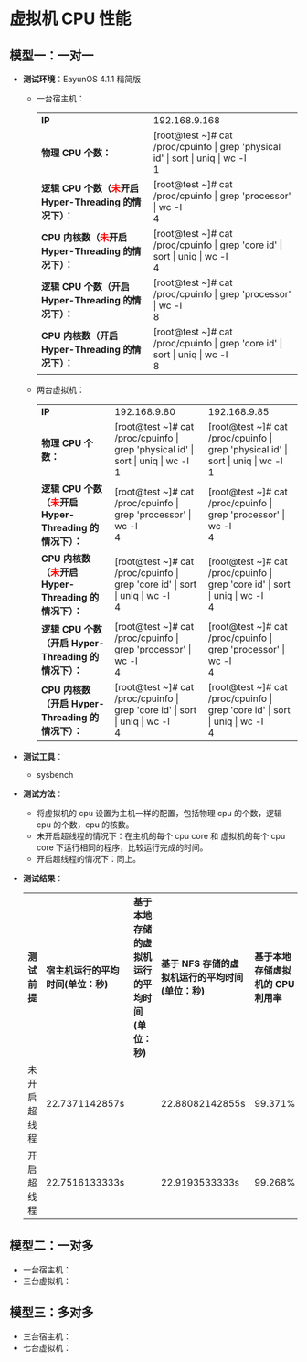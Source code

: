 # 虚拟机 CPU 性能

## 模型一：一对一
* **测试环境**：EayunOS 4.1.1 精简版
   * 一台宿主机：
     <table>
        <tr>
           <td><b>IP</b></td>
           <td>192.168.9.168</td>
        </tr>
        <tr>
           <td><b>物理 CPU 个数：</b></td>
           <td>
              [root@test ~]# cat /proc/cpuinfo | grep 'physical id' | sort | uniq | wc -l <br/>
              1
           </td>
        </tr>
        <tr>
           <td><b>逻辑 CPU 个数（<font color="red">未</font>开启 Hyper-Threading 的情况下）：</b></td>
           <td>
           [root@test ~]# cat /proc/cpuinfo | grep 'processor' | wc -l <br/>
           4
           </td>
        </tr>
        <tr>
           <td><b>CPU 内核数（<font color="red">未</font>开启 Hyper-Threading 的情况下）：</b></td>
           <td>
           [root@test ~]# cat /proc/cpuinfo | grep 'core id' | sort | uniq | wc -l <br/>
           4
           </td>
        </tr>
        <tr>
           <td><b>逻辑 CPU 个数（开启 Hyper-Threading 的情况下）：</b></td>
           <td>
           [root@test ~]# cat /proc/cpuinfo | grep 'processor' | wc -l <br/>
           8
           </td>
        </tr>
        <tr>
           <td><b>CPU 内核数（开启 Hyper-Threading 的情况下）：</b></td>
           <td>
           [root@test ~]# cat /proc/cpuinfo | grep 'core id' | sort | uniq | wc -l <br/>
           8
           </td>
        </tr>
     </table>

   * 两台虚拟机：
     <table>
        <tr>
           <td><b>IP</b></td>
           <td>192.168.9.80</td>
           <td>192.168.9.85</td>
        </tr>
        <tr>
           <td><b>物理 CPU 个数：</b></td>
           <td>
              [root@test ~]# cat /proc/cpuinfo | grep 'physical id' | sort | uniq | wc -l <br/>
              1
           </td>
           <td>
              [root@test ~]# cat /proc/cpuinfo | grep 'physical id' | sort | uniq | wc -l <br/>
              1
           </td>
        </tr>
        <tr>
           <td><b>逻辑 CPU 个数（<font color="red">未</font>开启 Hyper-Threading 的情况下）：</b></td>
           <td>
           [root@test ~]# cat /proc/cpuinfo | grep 'processor' | wc -l <br/>
           4
           </td>
           <td>
           [root@test ~]# cat /proc/cpuinfo | grep 'processor' | wc -l <br/>
           4
           </td>
        </tr>
        <tr>
           <td><b>CPU 内核数（<font color="red">未</font>开启 Hyper-Threading 的情况下）：</b></td>
           <td>
           [root@test ~]# cat /proc/cpuinfo | grep 'core id' | sort | uniq | wc -l <br/>
           4
           </td>
           <td>
           [root@test ~]# cat /proc/cpuinfo | grep 'core id' | sort | uniq | wc -l <br/>
           4
           </td>
        </tr>
        <tr>
           <td><b>逻辑 CPU 个数（开启 Hyper-Threading 的情况下）：</b></td>
           <td>
           [root@test ~]# cat /proc/cpuinfo | grep 'processor' | wc -l <br/>
           4
           </td>
           <td>
           [root@test ~]# cat /proc/cpuinfo | grep 'processor' | wc -l <br/>
           4
           </td>
        </tr>
        <tr>
           <td><b>CPU 内核数（开启 Hyper-Threading 的情况下）：</b></td>
           <td>
           [root@test ~]# cat /proc/cpuinfo | grep 'core id' | sort | uniq | wc -l <br/>
           4
           </td>
           <td>
           [root@test ~]# cat /proc/cpuinfo | grep 'core id' | sort | uniq | wc -l <br/>
           4
           </td>
        </tr>
     </table>

* **测试工具**：
   * sysbench

* **测试方法**：
   * 将虚拟机的 cpu 设置为主机一样的配置，包括物理 cpu 的个数，逻辑 cpu 的个数，cpu 的核数。
   * 未开启超线程的情况下：在主机的每个 cpu core 和 虚拟机的每个 cpu core 下运行相同的程序，比较运行完成的时间。
   * 开启超线程的情况下：同上。

* **测试结果**：
   
  <table>
     <tr>
        <td><b>测试前提</b></td>
        <td><b>宿主机运行的平均时间(单位：秒)</b></td>
        <td><b>基于本地存储的虚拟机运行的平均时间(单位：秒)</b></td>
        <td><b>基于 NFS 存储的虚拟机运行的平均时间(单位：秒)</b></td>
        <td><b>基于本地存储虚拟机的 CPU 利用率</b></td>
        <td><b>基于 NFS 存储虚拟机的 CPU 利用率</b></td>
     </tr>
     <tr>
        <td>未开启超线程</td>
        <td>22.7371142857s</td>
        <td></td>
        <td>22.88082142855s</td>
        <td>99.371%</td>
        <td></td>
     </tr>
     <tr>
        <td>开启超线程</td>
        <td>22.7516133333s</td>
        <td></td>
        <td>22.9193533333s</td>
        <td>99.268%</td>
        <td></td>
     </tr>
  </table>


## 模型二：一对多
* 一台宿主机：
* 三台虚拟机：

## 模型三：多对多
* 三台宿主机：
* 七台虚拟机：
